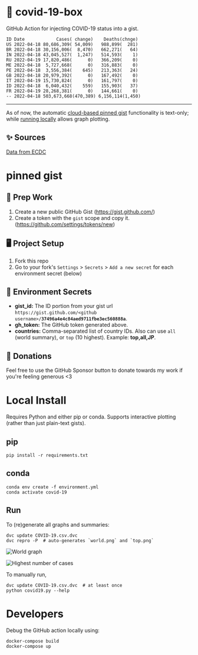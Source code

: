 # 🏥 covid-19-box

GitHub Action for injecting COVID-19 status into a gist.

```
ID Date            Cases( change)    Deaths(chnge)
US 2022-04-18 80,686,309( 54,009)   988,899(  281)
BR 2022-04-18 30,156,006(  8,470)   662,271(   64)
IN 2022-04-18 43,045,527(  1,247)   514,593(    1)
RU 2022-04-19 17,820,486(      0)   366,209(    0)
ME 2022-04-18  5,727,668(      0)   316,883(    0)
PE 2022-04-18  3,556,384(    645)   213,363(   24)
GB 2022-04-18 20,979,392(      0)   167,492(    0)
IT 2022-04-19 15,730,824(      0)   161,797(    0)
ID 2022-04-18  6,040,432(    559)   155,903(   37)
FR 2022-04-19 28,268,381(      0)   144,661(    0)
-- 2022-04-18 503,673,668(470,389) 6,156,114(1,450)
```

---

As of now, the automatic [cloud-based pinned gist](#pinned-gist) functionality is text-only;
while [running locally](#local-install) allows graph plotting.

## ✨ Sources

[Data from ECDC](https://www.ecdc.europa.eu/en/publications-data/download-todays-data-geographic-distribution-covid-19-cases-worldwide)

# pinned gist

## 🎒 Prep Work
1. Create a new public GitHub Gist (https://gist.github.com/)
1. Create a token with the `gist` scope and copy it. (https://github.com/settings/tokens/new)

## 🖥 Project Setup
1. Fork this repo
1. Go to your fork's `Settings` > `Secrets` > `Add a new secret` for each environment secret (below)

## 🤫 Environment Secrets
- **gist_id:** The ID portion from your gist url `https://gist.github.com/<github username>/`**`37496a4e4c84aed9711fbe3ec560888a`**.
- **gh_token:** The GitHub token generated above.
- **countries:** Comma-separated list of country IDs. Also can use `all` (world summary), or `top` (10 highest). Example: **top,all,JP**.

## 💸 Donations

Feel free to use the GitHub Sponsor button to donate towards my work if you're feeling generous <3

# Local Install

Requires Python and either pip or conda. Supports interactive plotting (rather than just plain-text gists).

## pip

```
pip install -r requirements.txt
```

## conda

```
conda env create -f environment.yml
conda activate covid-19
```

## Run

To (re)generate all graphs and summaries:

```
dvc update COVID-19.csv.dvc
dvc repro -P  # auto-generates `world.png` and `top.png`
```

![World graph](world.png)

![Highest number of cases](top.png)

To manually run,

```
dvc update COVID-19.csv.dvc  # at least once
python covid19.py --help
```

# Developers

Debug the GitHub action locally using:

```
docker-compose build
docker-compose up
```
